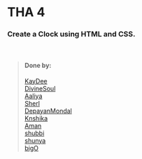 # THA 4

### Create a Clock using HTML and CSS.

<br>

> #### Done by:
> [KayDee](https://github.com/kaydee0502/devsnest-frontend/tree/master/THA%20Clock) <br>
>[DivineSoul](https://github.com/CodeBlooded-RahulMaurya/Devsnest-WebDev/tree/main/Day-04-CSS-Clock) <br>
>[Aaliya](https://github.com/Aaliya7516/DevsNest/tree/main/Web%20Development/Day%204%20CSS3)<br>
>[Sherl](https://github.com/aayushi221/Devsnest-Frontend/blob/main/day-4.html)<br>
>[DepayanMondal](https://github.com/DepayanMondal/Devsnest-Frontend/tree/main/CSS%20Clock)<br>
>[Knshika](https://github.com/knshika/Devsnest-frontend/tree/main/basic%20html%2Bcss/3.%20clock%20(Day%204))<br>
>[Aman](https://github.com/aman-malviya/Devsnest-Frontend/tree/master/Day4)<br>
>[shubbi](https://github.com/shubbi20/devsnest-project/tree/master/3.devsnest(Tha-4))<br>
>[shunya](https://github.com/suresh26601/devsnest_THAs/tree/master/THA_Day_4)<br>
>[bigO](https://github.com/shubham7999/Devsnest-Frontend/tree/main/THA-4)<br>

